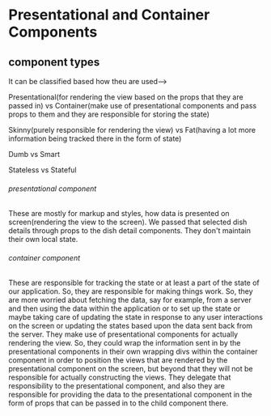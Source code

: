 # Presentational and Container Components

## component types

It can be classified based how theu are used-->

Presentational(for rendering the view based on the props that they are passed in) vs Container(make use of presentational components and pass props to them and they are responsible for storing the state)

Skinny(purely responsible for rendering the view) vs Fat(having a lot more information being tracked there in the form of state)

Dumb vs Smart

Stateless vs Stateful

###### presentational component

These are mostly for markup and styles, how data is presented on screen(rendering the view to the screen). We passed that selected dish details through props to the dish detail components. They don't maintain their own local state.

###### container component

These are responsible for tracking the state or at least a part of the state of our application. So, they are responsible for making things work. So, they are more worried about fetching the data, say for example, from a server and then using the data within the application or to set up the state or maybe taking care of updating the state in response to any user interactions on the screen or updating the states based upon the data sent back from the server. They make use of presentational components for actually rendering the view. So, they could wrap the information sent in by the presentational components in their own wrapping divs within the container component in order to position the views that are rendered by the presentational component on the screen, but beyond that they will not be responsible for actually constructing the views.
They delegate that responsibility to the presentational component, and also they are responsible for providing the data to the presentational component in the form of props that can be passed in to the child component there.
